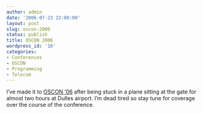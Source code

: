 ```yaml
---
author: admin
date: '2006-07-23 22:00:00'
layout: post
slug: oscon-2006
status: publish
title: OSCON 2006
wordpress_id: '16'
categories:
- Conferences
- OSCON
- Programming
- Telecom
---
```


I’ve made it to [OSCON ‘06](http://conferences.oreillynet.com/oscon/)
after being stuck in a plane sitting at the gate for almost two hours at
Dulles airport. I’m dead tired so stay tune for coverage over the course
of the conference.
